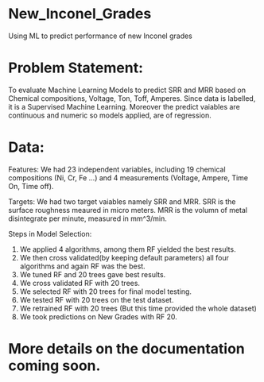 # New_Inconel_Grades
Using ML to predict performance of new Inconel grades 

# Problem Statement:

To evaluate Machine Learning Models to predict SRR and MRR based on Chemical compositions, Voltage, Ton, Toff, Amperes. Since data is labelled, it is a Supervised Machine Learning. Moreover the predict vaiables are continuous and numeric so models applied, are of regression.

# Data:

Features:
We had 23 independent variables, including 19 chemical compositions (Ni, Cr, Fe ...) and 4 measurements (Voltage, Ampere, Time On, Time off).

Targets:
We had two target vaiables namely SRR and MRR.
SRR is the surface roughness meaured in micro meters.
MRR is the volumn of metal disintegrate per minute, measured in mm^3/min.


Steps in Model Selection:

1) We applied 4 algorithms, among them RF yielded the best results.
2) We then cross validated(by keeping default parameters) all four algorithms and again RF was the best.
3) We tuned RF and 20 trees gave best results.
4) We cross validated RF with 20 trees.
5) We selected RF with 20 trees for final model testing.
6) We tested RF with 20 trees on the test dataset.
7) We retrained RF with 20 trees (But this time provided the whole dataset)
8) We took predictions on New Grades with RF 20.



# More details on the documentation coming soon.
